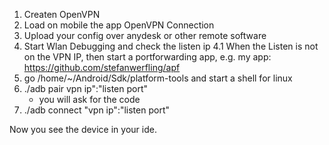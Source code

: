 1. Createn OpenVPN
2. Load on mobile the app OpenVPN Connection
3. Upload your config over anydesk or other remote software
4. Start Wlan Debugging and check the listen ip
4.1 When the Listen is not on the VPN IP, then start a portforwarding app, e.g. my app: https://github.com/stefanwerfling/apf
5. go /home/~/Android/Sdk/platform-tools and start a shell for linux
6. ./adb pair vpn ip":"listen port"
   - you will ask for the code
7. ./adb connect "vpn ip":"listen port"
  
  Now you see the device in your ide.
